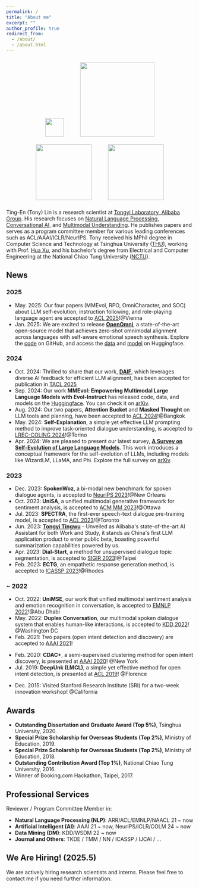 ```yaml
---
permalink: /
title: "About me"
excerpt: ""
author_profile: true
redirect_from: 
  - /about/
  - /about.html
---
```


<!-- ## Welcome! -->

<p align="center">
  <img src="https://tnlin.github.io/images/logo-Tongyi.png" width="50" hspace="20" vspace="10">
  <img src="https://tnlin.github.io/images/logo-alibaba.jpg" width="200" hspace="20" vspace="10"> 
  <img src="https://tnlin.github.io/images/logo-thu.jpg" width="150" hspace="20" vspace="10">
  <img src="https://tnlin.github.io/images/logo-nctu.png" width="150" hspace="20" vspace="10">
</p>

Ting-En (Tony) Lin is a research scientist at [Tongyi Laboratory, Alibaba Group](https://tongyi.aliyun.com/). His research focuses on [Natural Language Processing](https://tnlin.github.io/), [Conversational AI](https://tnlin.github.io/), and [Multimodal Understanding](https://tnlin.github.io/). He publishes papers and serves as a program committee member for various leading conferences such as ACL/AAAI/ICLR/NeurIPS. Tony received his MPhil degree in Computer Science and Technology at Tsinghua University ([THU](https://www.tsinghua.edu.cn/en/)), working with Prof. [Hua Xu](https://thuiar.github.io/), and his bachelor’s degree from Electrical and Computer Engineering at the National Chiao Tung University ([NCTU](https://www.nctu.edu.tw/)).

## News
### 2025
<!-- - May. 2025: Our work **[ChARM: Character-based Act-adaptive Reward Modeling for Advanced Role-Playing Language Agents]** is  on Arxiv.  -->
- May. 2025: Our four papers (MMEvol, RPO, OmniCharacter, and SOC) about LLM self-evolution, instruction following, and role-playing language agent are accepted to [ACL 2025](https://2025.aclweb.org/)!@Vienna
- Jan. 2025: We are excited to release **[OpenOmni](https://arxiv.org/abs/2501.04561)**, a state-of-the-art open-source model that achieves zero-shot omnimodal alignment across languages with self-aware emotional speech synthesis. Explore the [code](https://github.com/AlibabaResearch/DAMO-ConvAI/tree/main/OpenOmni) on GitHub, and access the [data](https://huggingface.co/datasets/Tongyi-ConvAI/OpenOmni) and [model](https://huggingface.co/Tongyi-ConvAI/OpenOmni) on Huggingface.

### 2024
- Oct. 2024: Thrilled to share that our work, **[DAIF](https://arxiv.org/pdf/2310.06450)**, which leverages diverse AI feedback for efficient LLM alignment, has been accepted for publication in [TACL 2025](https://direct.mit.edu/tacl/article/doi/10.1162/tacl_a_00746/128938)
- Sep. 2024: Our work **MMEvol: Empowering Multimodal Large Language Models with Evol-Instruct** has released code, data, and models on the [Huggingface](https://huggingface.co/datasets/Tongyi-ConvAI/MMEvol). You can check it on [arXiv](https://arxiv.org/abs/2409.05840).
- Aug. 2024: Our two papers, **Attention Bucket** and **Masked Thought** on LLM tools and planning, have been accepted to [ACL 2024](https://2024.aclweb.org/)!@Bangkok
- May. 2024: <b>Self-Explanation</b>, a simple yet effective LLM prompting method to improve task-oriented dialogue understanding, is accepted to [LREC-COLING 2024](https://lrec-coling-2024.org/)!@Torino
- Apr. 2024: We are pleased to present our latest survey, **[A Survey on Self-Evolution of Large Language Models](https://arxiv.org/abs/2404.14387)**. This work introduces a conceptual framework for the self-evolution of LLMs, including models like WizardLM, LLaMA, and Phi. Explore the full survey on [arXiv](https://arxiv.org/abs/2404.14387).  

### 2023
- Dec. 2023: <b>SpokenWoz</b>, a bi-modal new benchmark for spoken dialogue agents, is accepted to [NeurIPS 2023](https://nips.cc/Conferences/2023/Dates)!@New Orleans
- Oct. 2023: <b>UniSA</b>, a unified multimodal generative framework for sentiment analysis, is accepted to [ACM MM 2023](https://www.acmmm2023.org/)!@Ottawa
- Jul. 2023: <b>SPECTRA</b>, the first-ever speech-text dialogue pre-training model, is accepted to [ACL 2023](https://2023.aclweb.org/)!@Toronto
- Jun. 2023: <b>[Tongyi Tingwu](https://tingwu.aliyun.com/)</b> - Unveiled as Alibaba's state-of-the-art AI Assistant for both Work and Study, it stands as China's first LLM application product to enter public beta, boasting powerful summarization capabilities powered by us.
- Apr. 2023: <b>Dial-Start</b>, a method for unsupervised dialogue topic segmentation, is accepted to [SIGIR 2023](https://sigir.org/sigir2023/)!@Taipei
- Feb. 2023: <b>ECTG</b>, an empathetic response generation method, is accepted to [ICASSP 2023](https://2023.ieeeicassp.org/)!@Rhodes

### ~ 2022
- Oct. 2022: <b>UniMSE</b>, our work that unified multimodal sentiment analysis and emotion recognition in conversation, is accepted to [EMNLP 2022](https://2022.emnlp.org/)!@Abu Dhabi
- May. 2022: <b>Duplex Conversation</b>, our multimodal spoken dialogue system that enables human-like interactions, is accepted to [KDD 2022](https://www.kdd.org/kdd2022/)! @Washington DC
- Feb. 2021: Two papers (open intent detection and discovery) are accepted to [AAAI 2021](https://aaai.org/Conferences/AAAI-21/)!
<!-- , - Jun. 2020: Received Tsinghua outstanding dissertation and graduate award! (Top 5%)-->
- Feb. 2020: <b>CDAC+</b>, a semi-supervised clustering method for open intent discovery, is presented at [AAAI 2020](https://aaai.org/Conferences/AAAI-20/)! @New York
- Jul. 2019: <b>DeepUnk (LMCL)</b>, a simple yet effective method for open intent detection, is presented at [ACL 2019](https://acl2019.org/)! @Florence
<!-- , - Jun. 2016: Received NCTU outstanding contribution award! (Top 1%)-->
- Dec. 2015: Visited Stanford Research Institute (SRI) for a two-week innovation workshop! @California

## Awards
- <b>Outstanding Dissertation and Graduate Award (Top 5%)</b>, Tsinghua University, 2020.
- <b>Special Prize Scholarship for Overseas Students (Top 2%)</b>, Ministry of Education, 2019.
- <b>Special Prize Scholarship for Overseas Students (Top 2%)</b>, Ministry of Education, 2018.
- <b>Outstanding Contribution Award (Top 1%)</b>, National Chiao Tung University, 2016.
- Winner of Booking.com Hackathon, Taipei, 2017.
<!-- - Winner of Mei-Chu Hackathon, National Chiao Tung and Tsinghua University, 2015. -->
<!-- - Runner-up of the TUAT Entrepreneurship Competition, Japan, 2015. -->

## Professional Services
Reviewer / Program Committee Member in:
- **Natural Language Processing (NLP)**: ARR/ACL/EMNLP/NAACL 21 ~ now
- **Artificial Intelligent (AI)**: AAAI 21 ~ now, NeurIPS/ICLR/COLM 24 ~ now
- **Data Mining (DM)**: KDD/WSDM 22 ~ now
- **Journal and Others**: TKDE / TMM / NN / ICASSP / IJCAI / ...

## We Are Hiring! (2025.5)
We are actively hiring research scientists and interns. Please feel free to contact me if you need further information.

<script type='text/javascript' id='clustrmaps' src='//cdn.clustrmaps.com/map_v2.js?cl=ffffff&w=400&t=tt&d=qhBuDaoMi9s7yNPWZvMsyT0S2IpyxUIMI5gPHrm2BCM&co=2d78ad&cmo=3acc3a&cmn=ff5353&ct=ffffff'></script>
<!-- , fresh grads, and [research interns](https://talent.alibaba.com/campus/position-detail?positionId=2000738) -->
